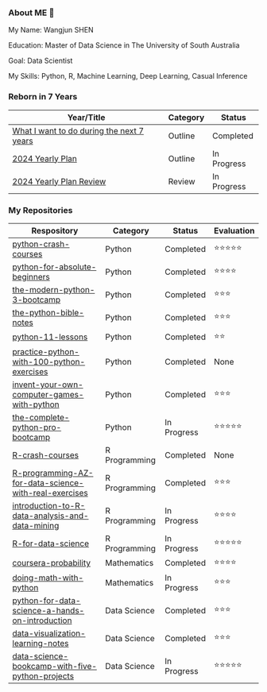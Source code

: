 ### About ME 👋

My Name: Wangjun SHEN

Education: Master of Data Science in The University of South Australia

Goal: Data Scientist

My Skills: Python, R, Machine Learning, Deep Learning, Casual Inference

### Reborn in 7 Years

| Year/Title                                                   | Category | Status      |
| ------------------------------------------------------------ | -------- | ----------- |
| [What I want to do during the next 7 years](https://github.com/YeJiu97/reborn-in-7-years/blob/main/%E7%AC%AC%E4%B8%80%E4%B8%AA%E4%BA%BA%E7%94%9F%E4%B8%83%E5%B9%B4%E8%AE%A1%E5%88%92%20%EF%BC%88%E7%B2%BE%E7%AE%80%EF%BC%89.md) | Outline  | Completed   |
| [2024 Yearly Plan](https://github.com/YeJiu97/reborn-in-7-years/blob/main/2024%E5%B9%B4%E5%B9%B4%E5%BA%A6%E8%AE%A1%E5%88%92.md) | Outline  | In Progress |
| [2024 Yearly Plan Review](https://github.com/YeJiu97/reborn-in-7-years/blob/main/2024%E5%B9%B4%E5%B9%B4%E5%BA%A6%E8%AE%A1%E5%88%92%E5%AE%8C%E6%88%90%E6%83%85%E5%86%B5.md) | Review   | In Progress |

### My Repositories

| Respository                                                  | Category      | Status      | Evaluation |
| ------------------------------------------------------------ | ------------- | ----------- | ---------- |
| [python-crash-courses](https://github.com/YeJiu97/python-crash-courses) | Python        | Completed   | ⭐⭐⭐⭐⭐      |
| [python-for-absolute-beginners](https://github.com/YeJiu97/python-for-absolute-beginners) | Python        | Completed   | ⭐⭐⭐⭐       |
| [the-modern-python-3-bootcamp](https://github.com/YeJiu97/the-modern-python-3-bootcamp) | Python        | Completed   | ⭐⭐⭐        |
| [the-python-bible-notes](https://github.com/YeJiu97/the-python-bible-notes) | Python        | Completed   | ⭐⭐⭐        |
| [python-11-lessons](https://github.com/YeJiu97/python-11-lessons) | Python        | Completed   | ⭐⭐         |
| [practice-python-with-100-python-exercises](https://github.com/YeJiu97/practice-python-with-100-python-exercises) | Python        | Completed   | None       |
| [invent-your-own-computer-games-with-python](https://github.com/YeJiu97/invent-your-own-computer-games-with-python) | Python        | Completed   | ⭐⭐⭐        |
| [the-complete-python-pro-bootcamp](https://github.com/YeJiu97/the-complete-python-pro-bootcamp) | Python        | In Progress | ⭐⭐⭐⭐⭐      |
| [R-crash-courses](https://github.com/YeJiu97/R-crash-courses) | R Programming | Completed   | None       |
| [R-programming-AZ-for-data-science-with-real-exercises](https://github.com/YeJiu97/R-programming-AZ-for-data-science-with-real-exercises) | R Programming | Completed   | ⭐⭐⭐        |
| [introduction-to-R-data-analysis-and-data-mining](https://github.com/YeJiu97/introduction-to-R-data-analysis-and-data-mining) | R Programming | In Progress | ⭐⭐⭐⭐       |
| [R-for-data-science](https://github.com/YeJiu97/R-for-data-science) | R Programming | In Progress | ⭐⭐⭐⭐⭐      |
| [coursera-probability](https://github.com/YeJiu97/coursera-probability) | Mathematics   | Completed   | ⭐⭐⭐⭐       |
| [doing-math-with-python](https://github.com/YeJiu97/doing-math-with-python) | Mathematics   | In Progress | ⭐⭐⭐        |
| [python-for-data-science-a-hands-on-introduction](https://github.com/YeJiu97/python-for-data-science-a-hands-on-introduction) | Data Science  | Completed   | ⭐⭐⭐        |
| [data-visualization-learning-notes](https://github.com/YeJiu97/data-visualization-learning-notes) | Data Science  | Completed   | ⭐⭐⭐        |
| [data-science-bookcamp-with-five-python-projects](https://github.com/YeJiu97/data-science-bookcamp-with-five-python-projects) | Data Science  | In Progress | ⭐⭐⭐⭐⭐      |

<!--
**YeJiu97/YeJiu97** is a ✨ _special_ ✨ repository because its `README.md` (this file) appears on your GitHub profile.

Here are some ideas to get you started:

- 🔭 I’m currently working on ...
- 🌱 I’m currently learning ...
- 👯 I’m looking to collaborate on ...
- 🤔 I’m looking for help with ...
- 💬 Ask me about ...
- 📫 How to reach me: ...
- 😄 Pronouns: ...
- ⚡ Fun fact: ...
-->
